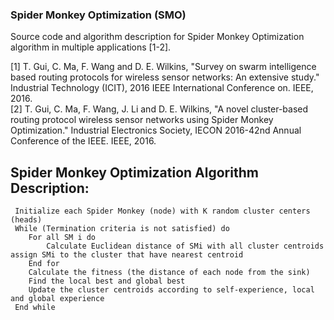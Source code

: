 ### Spider Monkey Optimization (SMO)
Source code and algorithm description for Spider Monkey Optimization algorithm in multiple applications [1-2].

[1]	T. Gui, C. Ma, F. Wang and D. E. Wilkins, "Survey on swarm intelligence based routing protocols for wireless sensor networks: An extensive study." Industrial Technology (ICIT), 2016 IEEE International Conference on. IEEE, 2016. <br>
[2]	T. Gui, C. Ma, F. Wang, J. Li and D. E. Wilkins, "A novel cluster-based routing protocol wireless sensor networks using Spider Monkey Optimization." Industrial Electronics Society, IECON 2016-42nd Annual Conference of the IEEE. IEEE, 2016.


## Spider Monkey Optimization Algorithm Description:
```
 Initialize each Spider Monkey (node) with K random cluster centers (heads)
 While (Termination criteria is not satisfied) do
	For all SM i do
		Calculate Euclidean distance of SMi with all cluster centroids assign SMi to the cluster that have nearest centroid
	End for
	Calculate the fitness (the distance of each node from the sink)
	Find the local best and global best
	Update the cluster centroids according to self-experience, local and global experience
 End while
```

